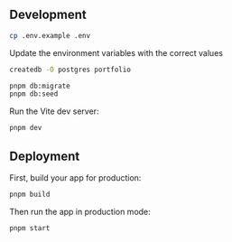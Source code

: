 ## Development

```sh
cp .env.example .env
```

Update the environment variables with the correct values

```sh
createdb -O postgres portfolio
```

```sh
pnpm db:migrate
pnpm db:seed
```

Run the Vite dev server:

```sh
pnpm dev
```

## Deployment

First, build your app for production:

```sh
pnpm build
```

Then run the app in production mode:

```sh
pnpm start
```
